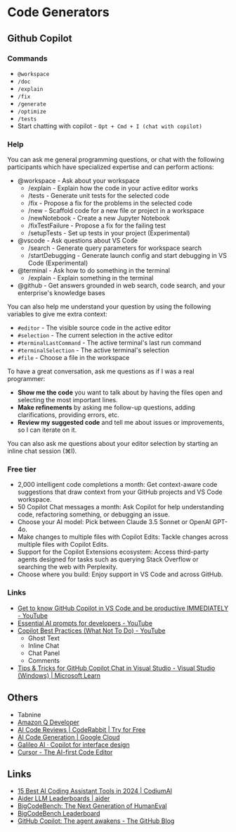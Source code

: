 # Code Generators

## Github Copilot

### Commands

- `@workspace`
- `/doc`
- `/explain`
- `/fix`
- `/generate`
- `/optimize`
- `/tests`
- Start chatting with copilot - `Opt + Cmd + I (chat with copilot)`

### Help

You can ask me general programming questions, or chat with the following participants which have specialized expertise and can perform actions:

- @workspace - Ask about your workspace
    - /explain - Explain how the code in your active editor works
    - /tests - Generate unit tests for the selected code
    - /fix - Propose a fix for the problems in the selected code
    - /new - Scaffold code for a new file or project in a workspace
    - /newNotebook - Create a new Jupyter Notebook
    - /fixTestFailure - Propose a fix for the failing test
    - /setupTests - Set up tests in your project (Experimental)
- @vscode - Ask questions about VS Code
    - /search - Generate query parameters for workspace search
    - /startDebugging - Generate launch config and start debugging in VS Code (Experimental)
- @terminal - Ask how to do something in the terminal
    - /explain - Explain something in the terminal
- @github - Get answers grounded in web search, code search, and your enterprise's knowledge bases

You can also help me understand your question by using the following variables to give me extra context:

- `#editor` - The visible source code in the active editor
- `#selection` - The current selection in the active editor
- `#terminalLastCommand` - The active terminal's last run command
- `#terminalSelection` - The active terminal's selection
- `#file` - Choose a file in the workspace

To have a great conversation, ask me questions as if I was a real programmer:

- **Show me the code** you want to talk about by having the files open and selecting the most important lines.
- **Make refinements** by asking me follow-up questions, adding clarifications, providing errors, etc.
- **Review my suggested code** and tell me about issues or improvements, so I can iterate on it.

You can also ask me questions about your editor selection by starting an inline chat session (⌘I).

### Free tier

- 2,000 intelligent code completions a month: Get context-aware code suggestions that draw context from your GitHub projects and VS Code workspace.
- 50 Copilot Chat messages a month: Ask Copilot for help understanding code, refactoring something, or debugging an issue.
- Choose your AI model: Pick between Claude 3.5 Sonnet or OpenAI GPT-4o.
- Make changes to multiple files with Copilot Edits: Tackle changes across multiple files with Copilot Edits.
- Support for the Copilot Extensions ecosystem: Access third-party agents designed for tasks such as querying Stack Overflow or searching the web with Perplexity.
- Choose where you build: Enjoy support in VS Code and across GitHub.

### Links

- [Get to know GitHub Copilot in VS Code and be productive IMMEDIATELY - YouTube](https://www.youtube.com/watch?v=jXp5D5ZnxGM&ab_channel=VisualStudioCode)
- [Essential AI prompts for developers - YouTube](https://www.youtube.com/watch?v=H3M95i4iS5c&ab_channel=VisualStudioCode)
- [Copilot Best Practices (What Not To Do) - YouTube](https://www.youtube.com/watch?v=2q0BoioYSxQ&ab_channel=VisualStudioCode)
	- Ghost Text
	- Inline Chat
	- Chat Panel
	- Comments
- [Tips & Tricks for GitHub Copilot Chat in Visual Studio - Visual Studio (Windows) | Microsoft Learn](https://learn.microsoft.com/en-us/visualstudio/ide/copilot-chat-context)

## Others

- Tabnine
- [Amazon Q Developer](https://aws.amazon.com/q/developer/)
- [AI Code Reviews | CodeRabbit | Try for Free](https://coderabbit.ai/)
- [AI Code Generation | Google Cloud](https://cloud.google.com/use-cases/ai-code-generation?hl=en)
- [Galileo AI · Copilot for interface design](https://www.usegalileo.ai/)
- [Cursor - The AI-first Code Editor](https://www.cursor.com/)

## Links

- [15 Best AI Coding Assistant Tools in 2024 | CodiumAI](https://www.codium.ai/blog/best-ai-coding-assistant-tools/)
- [Aider LLM Leaderboards | aider](https://aider.chat/docs/leaderboards/)
- [BigCodeBench: The Next Generation of HumanEval](https://huggingface.co/blog/leaderboard-bigcodebench)
- [BigCodeBench Leaderboard](https://bigcode-bench.github.io/)
- [GitHub Copilot: The agent awakens - The GitHub Blog](https://github.blog/news-insights/product-news/github-copilot-the-agent-awakens/)
